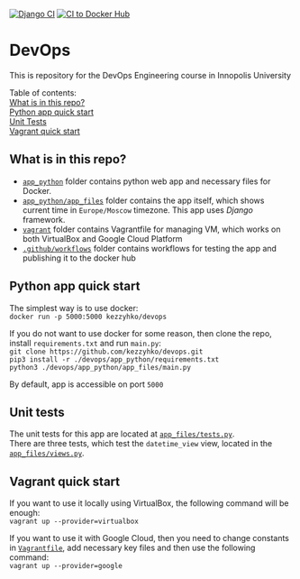 [![Django CI](https://github.com/kezzyhko/devops/actions/workflows/django.yml/badge.svg)](https://github.com/kezzyhko/devops/actions/workflows/django.yml)
[![CI to Docker Hub](https://github.com/kezzyhko/devops/actions/workflows/dockerhub.yml/badge.svg)](https://github.com/kezzyhko/devops/actions/workflows/dockerhub.yml)


# DevOps

This is repository for the DevOps Engineering course in Innopolis University

Table of contents:  
[What is in this repo?](#what-is-in-this-repo)  
[Python app quick start](#python-app-quick-start)  
[Unit Tests](#unit-tests)  
[Vagrant quick start](#vagrant-quick-start)  



## What is in this repo?

* [`app_python`](app_python) folder contains python web app and necessary files for Docker.
* [`app_python/app_files`](app_python/app_files) folder contains the app itself, which shows current time in `Europe/Moscow` timezone. This app uses *Django* framework.
* [`vagrant`](vagrant) folder contains Vagrantfile for managing VM, which works on both VirtualBox and Google Cloud Platform
* [`.github/workflows`](.github/workflows) folder contains workflows for testing the app and publishing it to the docker hub



## Python app quick start

The simplest way is to use docker:  
`docker run -p 5000:5000 kezzyhko/devops`

If you do not want to use docker for some reason, then clone the repo, install `requirements.txt` and run `main.py`:  
`git clone https://github.com/kezzyhko/devops.git`  
`pip3 install -r ./devops/app_python/requirements.txt`  
`python3 ./devops/app_python/app_files/main.py`  

By default, app is accessible on port `5000`



## Unit tests

The unit tests for this app are located at [`app_files/tests.py`](app_files/tests.py).  
There are three tests, which test the `datetime_view` view, located in the [`app_files/views.py`](app_files/views.py).



## Vagrant quick start

If you want to use it locally using VirtualBox, the following command will be enough:  
`vagrant up --provider=virtualbox`  

If you want to use it with Google Cloud, then you need to change constants in [`Vagrantfile`](vagrant/Vagrantfile), add necessary key files and then use the following command:  
`vagrant up --provider=google`  
